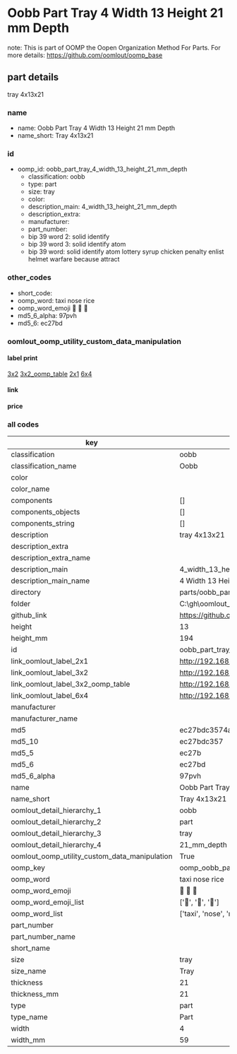 # Oobb Part Tray 4 Width 13 Height 21 mm Depth  

note: This is part of OOMP the Oopen Organization Method For Parts. For more details: https://github.com/oomlout/oomp_base

##  part details
  



tray 4x13x21



### name
* name: Oobb Part Tray 4 Width 13 Height 21 mm Depth
* name_short: Tray 4x13x21 
### id
* oomp_id: oobb_part_tray_4_width_13_height_21_mm_depth
  * classification: oobb
  * type: part
  * size: tray
  * color: 
  * description_main: 4_width_13_height_21_mm_depth
  * description_extra: 
  * manufacturer: 
  * part_number: 
  * bip 39 word 2: solid identify
  * bip 39 word 3: solid identify atom
  * bip 39 word: solid identify atom lottery syrup chicken penalty enlist helmet warfare because attract

### other_codes
* short_code: 
* oomp_word: taxi nose rice
* oomp_word_emoji :taxi: :nose: :rice:
* md5_6_alpha: 97pvh
* md5_6: ec27bd






### oomlout_oomp_utility_custom_data_manipulation
#### label print
[3x2](http://192.168.1.245:1112/?label=oomp%2097pvh)
[3x2_oomp_table](http://192.168.1.108:1112/?label=oomp%2097pvh)
[2x1](http://192.168.1.242:1112/?label=oomp%2097pvh)
[6x4](http://192.168.1.55:1112/?label=oomp%2097pvh)    

#### link

                              

#### price







### all codes 
| key | value |  
| --- | --- |  
| classification | oobb |  
| classification_name | Oobb |  
| color |  |  
| color_name |  |  
| components | [] |  
| components_objects | [] |  
| components_string | [] |  
| description | tray 4x13x21 |  
| description_extra |  |  
| description_extra_name |  |  
| description_main | 4_width_13_height_21_mm_depth |  
| description_main_name | 4 Width 13 Height 21 mm Depth |  
| directory | parts/oobb_part_tray_4_width_13_height_21_mm_depth |  
| folder | C:\gh\oomlout_oobb_version_4_generated_parts\parts\oobb_part_tray_4_width_13_height_21_mm_depth |  
| github_link | https://github.com/oomlout/oomlout_oomp_part_src/tree/main/parts/oobb_part_tray_4_width_13_height_21_mm_depth |  
| height | 13 |  
| height_mm | 194 |  
| id | oobb_part_tray_4_width_13_height_21_mm_depth |  
| link_oomlout_label_2x1 | http://192.168.1.242:1112/?label=oomp%2097pvh |  
| link_oomlout_label_3x2 | http://192.168.1.245:1112/?label=oomp%2097pvh |  
| link_oomlout_label_3x2_oomp_table | http://192.168.1.108:1112/?label=oomp%2097pvh |  
| link_oomlout_label_6x4 | http://192.168.1.55:1112/?label=oomp%2097pvh |  
| manufacturer |  |  
| manufacturer_name |  |  
| md5 | ec27bdc3574ad4509eee58401c9c2675 |  
| md5_10 | ec27bdc357 |  
| md5_5 | ec27b |  
| md5_6 | ec27bd |  
| md5_6_alpha | 97pvh |  
| name | Oobb Part Tray 4 Width 13 Height 21 mm Depth |  
| name_short | Tray 4x13x21  |  
| oomlout_detail_hierarchy_1 | oobb |  
| oomlout_detail_hierarchy_2 | part |  
| oomlout_detail_hierarchy_3 | tray |  
| oomlout_detail_hierarchy_4 | 21_mm_depth |  
| oomlout_oomp_utility_custom_data_manipulation | True |  
| oomp_key | oomp_oobb_part_tray_4_width_13_height_21_mm_depth |  
| oomp_word | taxi nose rice |  
| oomp_word_emoji | :taxi: :nose: :rice: |  
| oomp_word_emoji_list | [':taxi:', ':nose:', ':rice:'] |  
| oomp_word_list | ['taxi', 'nose', 'rice'] |  
| part_number |  |  
| part_number_name |  |  
| short_name |  |  
| size | tray |  
| size_name | Tray |  
| thickness | 21 |  
| thickness_mm | 21 |  
| type | part |  
| type_name | Part |  
| width | 4 |  
| width_mm | 59 |  
